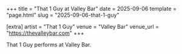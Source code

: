 +++
title = "That 1 Guy at Valley Bar"
date = 2025-09-06
template = "page.html"
slug = "2025-09-06-that-1-guy"

[extra]
artist = "That 1 Guy"
venue = "Valley Bar"
venue_url = "https://thevalleybar.com"
+++

That 1 Guy performs at Valley Bar.
